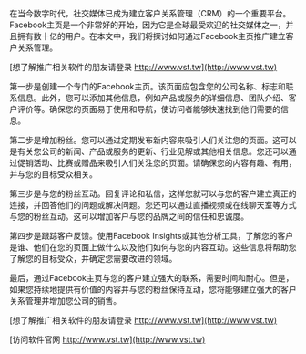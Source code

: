 在当今数字时代，社交媒体已成为建立客户关系管理（CRM）的一个重要平台。Facebook主页是一个非常好的开始，因为它是全球最受欢迎的社交媒体之一，并且拥有数十亿的用户。在本文中，我们将探讨如何通过Facebook主页推广建立客户关系管理。

[想了解推广相关软件的朋友请登录 http://www.vst.tw](http://www.vst.tw)

第一步是创建一个专门的Facebook主页。该页面应包含您的公司名称、标志和联系信息。此外，您可以添加其他信息，例如产品或服务的详细信息、团队介绍、客户评价等。确保您的页面易于使用和导航，使访问者能够快速找到他们需要的信息。

第二步是增加粉丝。您可以通过定期发布新内容来吸引人们关注您的页面。这可以是有关您公司的新闻、产品或服务的更新、行业见解或其他相关信息。您还可以通过促销活动、比赛或赠品来吸引人们关注您的页面。请确保您的内容有趣、有用，并与您的目标受众相关。

第三步是与您的粉丝互动。回复评论和私信，这样您就可以与您的客户建立真正的连接，并回答他们的问题或解决问题。您还可以通过直播视频或在线聊天室等方式与您的粉丝互动。这可以增加客户与您的品牌之间的信任和忠诚度。

第四步是跟踪客户反馈。使用Facebook Insights或其他分析工具，了解您的客户是谁、他们在您的页面上做什么以及他们如何与您的内容互动。这些信息将帮助您了解您的目标受众，并确定您需要改进的领域。

最后，通过Facebook主页与您的客户建立强大的联系，需要时间和耐心。但是，如果您持续地提供有价值的内容并与您的粉丝保持互动，您将能够建立强大的客户关系管理并增加您公司的销售。

[想了解推广相关软件的朋友请登录 http://www.vst.tw](http://www.vst.tw)


[访问软件官网 http://www.vst.tw](http://www.vst.tw)
